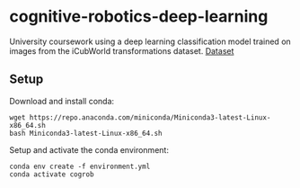 # cognitive-robotics-deep-learning
University coursework using a deep learning classification model trained on images from the iCubWorld transformations dataset.
[Dataset](https://robotology.github.io/iCubWorld/#icubworld-transformations-modal)


## Setup 

Download and install conda:

```
wget https://repo.anaconda.com/miniconda/Miniconda3-latest-Linux-x86_64.sh
bash Miniconda3-latest-Linux-x86_64.sh
```

Setup and activate the conda environment:

```
conda env create -f environment.yml
conda activate cogrob
```
